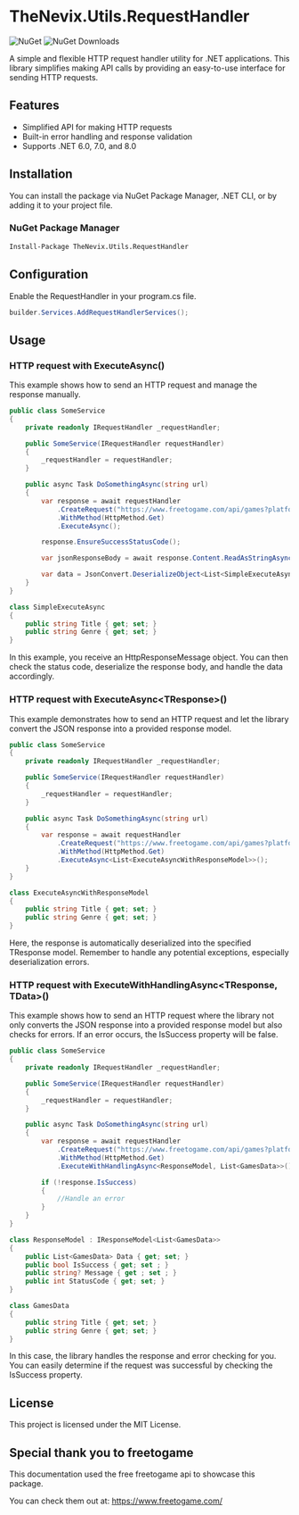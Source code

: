 # TheNevix.Utils.RequestHandler

![NuGet](https://img.shields.io/nuget/v/TheNevix.Utils.RequestHandler) ![NuGet Downloads](https://img.shields.io/nuget/dt/TheNevix.Utils.RequestHandler)

A simple and flexible HTTP request handler utility for .NET applications. This library simplifies making API calls by providing an easy-to-use interface for sending HTTP requests.

## Features

- Simplified API for making HTTP requests
- Built-in error handling and response validation
- Supports .NET 6.0, 7.0, and 8.0

## Installation

You can install the package via NuGet Package Manager, .NET CLI, or by adding it to your project file.

### NuGet Package Manager

```bash
Install-Package TheNevix.Utils.RequestHandler
```

## Configuration

Enable the RequestHandler in your program.cs file.

```csharp
builder.Services.AddRequestHandlerServices();
```

## Usage

### HTTP request with ExecuteAsync() 

This example shows how to send an HTTP request and manage the response manually.

```csharp
public class SomeService
{
    private readonly IRequestHandler _requestHandler;

    public SomeService(IRequestHandler requestHandler)
    {
        _requestHandler = requestHandler;
    }

    public async Task DoSomethingAsync(string url)
    {
        var response = await requestHandler
            .CreateRequest("https://www.freetogame.com/api/games?platform=pc")
            .WithMethod(HttpMethod.Get)
            .ExecuteAsync();

        response.EnsureSuccessStatusCode();

        var jsonResponseBody = await response.Content.ReadAsStringAsync();

        var data = JsonConvert.DeserializeObject<List<SimpleExecuteAsync>>(jsonResponseBody);
    }
}

class SimpleExecuteAsync
{
    public string Title { get; set; }
    public string Genre { get; set; }
}
```

In this example, you receive an HttpResponseMessage object. You can then check the status code, deserialize the response body, and handle the data accordingly.

### HTTP request with ExecuteAsync&lt;TResponse&gt;() 

This example demonstrates how to send an HTTP request and let the library convert the JSON response into a provided response model.

```csharp
public class SomeService
{
    private readonly IRequestHandler _requestHandler;

    public SomeService(IRequestHandler requestHandler)
    {
        _requestHandler = requestHandler;
    }

    public async Task DoSomethingAsync(string url)
    {
        var response = await requestHandler
            .CreateRequest("https://www.freetogame.com/api/games?platform=pc")
            .WithMethod(HttpMethod.Get)
            .ExecuteAsync<List<ExecuteAsyncWithResponseModel>>();
    }
}

class ExecuteAsyncWithResponseModel
{
    public string Title { get; set; }
    public string Genre { get; set; }
}

```

Here, the response is automatically deserialized into the specified TResponse model. Remember to handle any potential exceptions, especially deserialization errors.

### HTTP request with ExecuteWithHandlingAsync&lt;TResponse, TData&gt;() 

This example shows how to send an HTTP request where the library not only converts the JSON response into a provided response model but also checks for errors. If an error occurs, the IsSuccess property will be false.

```csharp
public class SomeService
{
    private readonly IRequestHandler _requestHandler;

    public SomeService(IRequestHandler requestHandler)
    {
        _requestHandler = requestHandler;
    }

    public async Task DoSomethingAsync(string url)
    {
        var response = await requestHandler
            .CreateRequest("https://www.freetogame.com/api/games?platform=pc")
            .WithMethod(HttpMethod.Get)
            .ExecuteWithHandlingAsync<ResponseModel, List<GamesData>>();

        if (!response.IsSuccess)
        {
            //Handle an error
        }
    }
}

class ResponseModel : IResponseModel<List<GamesData>>
{
    public List<GamesData> Data { get; set; }
    public bool IsSuccess { get; set ; }
    public string? Message { get ; set ; }
    public int StatusCode { get; set; }
}

class GamesData
{
    public string Title { get; set; }
    public string Genre { get; set; }
}

```

In this case, the library handles the response and error checking for you. You can easily determine if the request was successful by checking the IsSuccess property.

## License

This project is licensed under the MIT License.

## Special thank you to freetogame

This documentation used the free freetogame api to showcase this package.

You can check them out at: https://www.freetogame.com/